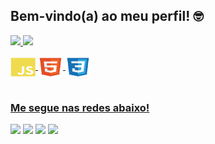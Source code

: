 ## Bem-vindo(a) ao meu perfil! 🤓

 <div>
   <a href="https://github.com/Keons-21">
   <img height="180em" src="https://github-readme-stats.vercel.app/api?username=Keons-21&show_icons=true&theme=radical&include_all_commits=true&count_private=true"/>
   <img height="180em" src="https://github-readme-stats.vercel.app/api/top-langs/?username=Keons-21&layout=compact&langs_count=6&theme=radical"/>
</div>
    
<div style="display: inline_block"><br>
  <img align="center" alt="Js" height="30" width="40" src="https://raw.githubusercontent.com/devicons/devicon/master/icons/javascript/javascript-plain.svg">
  <img align="center" alt="HTML" height="30" width="40" src="https://raw.githubusercontent.com/devicons/devicon/master/icons/html5/html5-original.svg">
  <img align="center" alt="CSS" height="30" width="40" src="https://raw.githubusercontent.com/devicons/devicon/master/icons/css3/css3-original.svg">
</div>
 
<br>
 
### Me segue nas redes abaixo!
 
<div>
 <a href="https://discord.com/users/538782659095298057" target="_blank"><img src="https://img.shields.io/badge/-Discord-4263D8?style=for-the-badge&logo=discord&logoColor=white" target="_blank"></a>  
 <a href="https://www.linkedin.com/in/henrique-tavares-b52241359" target="_blank"><img src="https://img.shields.io/badge/-LinkedIn-%230077B5?style=for-the-badge&logo=linkedin&logoColor=white" target="_blank"></a>
 <a href = "mailto:henriquetps15@gmail.com" target="_blank"><img src="https://img.shields.io/badge/-Gmail-EF231F?style=for-the-badge&logo=gmail&logoColor=white" target="_blank"></a>
 <a href ="https://github.com/Keons-21" target="_blank"><img src="https://img.shields.io/badge/-Github-060210?style=for-the-badge&logo=github&logoColor=white" target="_blank"></a>
</div>
